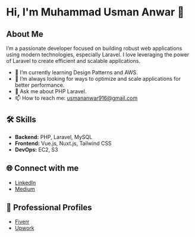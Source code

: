 # Hi, I'm Muhammad Usman Anwar 👋

## About Me
I’m a passionate developer focused on building robust web applications using modern technologies, especially Laravel. I love leveraging the power of Laravel to create efficient and scalable applications.

- 🌱 I’m currently learning Design Patterns and AWS.
- 🚀 I’m always looking for ways to optimize and scale applications for better performance.
- 💬 Ask me about PHP Laravel.
- 📫 How to reach me: usmananwar916@gmail.com

## 🛠 Skills
- **Backend:** PHP, Laravel, MySQL
- **Frontend:** Vue.js, Nuxt.js, Tailwind CSS
- **DevOps:** EC2, S3

## 🌐 Connect with me
- [LinkedIn](https://www.linkedin.com/in/m-usmananwar/)
- [Medium](https://medium.com/@m-usmananwar)

## 💼 Professional Profiles
- [Fiverr](https://www.fiverr.com/web_devninja)
- [Upwork](https://www.upwork.com/freelancers/~01001c13a1a4aee834)
